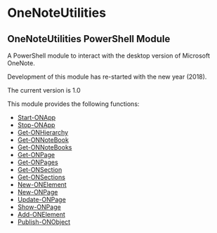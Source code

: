 # OneNoteUtilities
OneNoteUtilities PowerShell Module
----------------------------------

A PowerShell module to interact with the desktop version of Microsoft OneNote.

Development of this module has re-started with the new year (2018).

The current version is 1.0

This module provides the following functions:

*  [Start-ONApp](docs/Start-ONApp.md)
*  [Stop-ONApp](docs/Stop-ONApp.md)
*  [Get-ONHierarchy](docs/Get-ONHierarchy.md)
*  [Get-ONNoteBook](docs/Get-ONNoteBook.md)
*  [Get-ONNoteBooks](docs/Get-ONNoteBooks.md)
*  [Get-ONPage](docs/Get-ONPage.md)
*  [Get-ONPages](docs/Get-ONPages.md)
*  [Get-ONSection](docs/Get-ONSection.md)
*  [Get-ONSections](docs/Get-ONSections.md)
*  [New-ONElement](docs/New-ONElement.md)
*  [New-ONPage](docs/New-ONPage.md)
*  [Update-ONPage](docs/Update-ONPage.md)
*  [Show-ONPage](docs/Show-ONPage.md)
*  [Add-ONElement](docs/Add-ONElement.md)
*  [Publish-ONObject](docs/Publish-ONObject.md)



